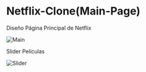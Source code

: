 # Netflix-Clone(Main-Page)

Diseño Página Principal de Netflix

![Main](https://user-images.githubusercontent.com/38302153/212791879-c711adf8-854b-4f66-92f4-110b686294d8.jpg)

Slider Películas

![Slider](https://user-images.githubusercontent.com/38302153/212791989-d25df1b4-81c7-4922-a2d4-a0c64b1481a0.jpg)
